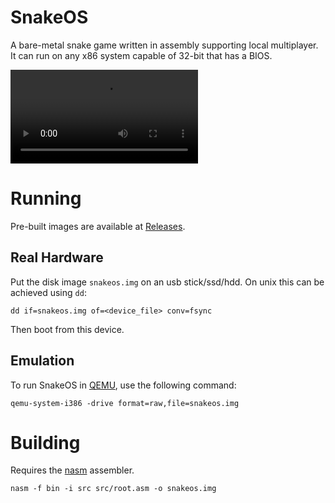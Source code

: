 # SnakeOS

A bare-metal snake game written in assembly supporting local multiplayer. It can run on any x86
system capable of 32-bit that has a BIOS.

<video src="https://github.com/user-attachments/assets/3baf6a9e-77a2-4b0f-817d-9006ab899889"></video>

# Running
Pre-built images are available at [Releases](https://github.com/hacrvlq/snakeos/releases).
## Real Hardware
Put the disk image `snakeos.img` on an usb stick/ssd/hdd. On unix this can be achieved using `dd`:
```
dd if=snakeos.img of=<device_file> conv=fsync
```
Then boot from this device.
## Emulation
To run SnakeOS in [QEMU](https://www.qemu.org), use the following command:
```
qemu-system-i386 -drive format=raw,file=snakeos.img
```

# Building
Requires the [nasm](https://nasm.us) assembler.
```
nasm -f bin -i src src/root.asm -o snakeos.img
```
